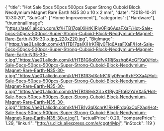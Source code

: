 {
	"title": "Hot Sale 5pcs 50pcs 500pcs Super Strong Cuboid Block Neodymium Magnet Rare Earth N35 30 x 10 x 2 mm",
	"date": "2018-10-31 10:30:20",
	"SubCat": ["Home Improvement"],
	"categories": ["Hardware"],
	"thumbnailImage": "https://ae01.alicdn.com/kf/HTB17galXiHrK1Rjy0Flq6AsaFXaF/Hot-Sale-5pcs-50pcs-500pcs-Super-Strong-Cuboid-Block-Neodymium-Magnet-Rare-Earth-N35-30-x.jpg_220x220.jpg",
	"BigImage": ["https://ae01.alicdn.com/kf/HTB17galXiHrK1Rjy0Flq6AsaFXaF/Hot-Sale-5pcs-50pcs-500pcs-Super-Strong-Cuboid-Block-Neodymium-Magnet-Rare-Earth-N35-30-x.jpg","https://ae01.alicdn.com/kf/HTB1G6qlXdfvK1RjSszhq6AcGFXa0/Hot-Sale-5pcs-50pcs-500pcs-Super-Strong-Cuboid-Block-Neodymium-Magnet-Rare-Earth-N35-30-x.jpg","https://ae01.alicdn.com/kf/HTB1R3ylXcfrK1Rjy0Fmq6xhEXXa4/Hot-Sale-5pcs-50pcs-500pcs-Super-Strong-Cuboid-Block-Neodymium-Magnet-Rare-Earth-N35-30-x.jpg","https://ae01.alicdn.com/kf/HTB1S9ykXiLxK1Rjy0Ffq6zYdVXa5/Hot-Sale-5pcs-50pcs-500pcs-Super-Strong-Cuboid-Block-Neodymium-Magnet-Rare-Earth-N35-30-x.jpg","https://ae01.alicdn.com/kf/HTB1y3qlXcnrK1RkHFrdq6xCoFXaq/Hot-Sale-5pcs-50pcs-500pcs-Super-Strong-Cuboid-Block-Neodymium-Magnet-Rare-Earth-N35-30-x.jpg"],
	"actualPrice": 0.29,
	"comparePrice": 1.29,
	"linkurl": "http://s.click.aliexpress.com/e/cpgt4Mpi",
	"inStock": 119
}
